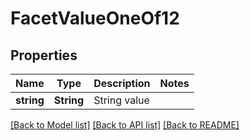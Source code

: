 # FacetValueOneOf12

## Properties

Name | Type | Description | Notes
------------ | ------------- | ------------- | -------------
**string** | **String** | String value | 

[[Back to Model list]](../README.md#documentation-for-models) [[Back to API list]](../README.md#documentation-for-api-endpoints) [[Back to README]](../README.md)


